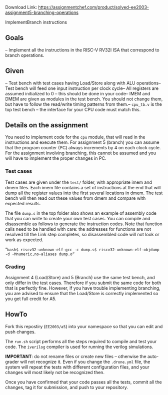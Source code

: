 Download Link: https://assignmentchef.com/product/solved-ee2003-assignment5-branching-operations
<br>



ImplementBranch instructions

## Goals

– Implement all the instructions in the RISC-V RV32I ISA that correspond to branch operations.

## Given

– Test bench with test cases having Load/Store along with ALU operations– Test bench will feed one input instruction per clock cycle– All registers are assumed initialized to 0 – this should be done in your code– IMEM and DMEM are given as modules in the test bench. You should not change them, but have to follow the read/write timing patterns from them.– `cpu_tb.v` is the top test bench – the interface for your CPU code must match this.

## Details on the assignment

You need to implement code for the `cpu` module, that will read in the instructions and execute them. For assignment 5 (branch) you can assume that the program counter (PC) always increments by 4 on each clock cycle. For the assignment involving branching, this cannot be assumed and you will have to implement the proper changes in PC.

### Test cases

Test cases are given under the `test/` folder, with appropriate imem and dmem files. Each imem file contains a set of instructions at the end that will dump all the register values into the first several locations in dmem. The test bench will then read out these values from dmem and compare with expected results.

The file `dump.s` in the top folder also shows an example of assembly code that you can write to create your own test cases. You can compile and disassemble as follows to generate the instruction codes. Note that function calls need to be handled with care: the addresses for functions are not resolved till the Link step completes, so disassembled code will not look or work as expected.

“`bash$ riscv32-unknown-elf-gcc -c dump.s$ riscv32-unknown-elf-objdump -d -Mnumeric,no-aliases dump.o“`

### Grading

Assignment 4 (Load/Store) and 5 (Branch) use the same test bench, and only differ in the test cases. Therefore if you submit the same code for both that is perfectly fine. However, if you have trouble implementing branching, you are advised to ensure that the Load/Store is correctly implemented so you get full credit for A5.

## HowTo

Fork this repostiry (`EE2003/a5`) into your namespace so that you can edit and push changes.

The `run.sh` script performs all the steps required to compile and test your code. The `iverilog` compiler is used for running the verilog simulations.

**IMPORTANT**: do not rename files or create new files – otherwise the auto-grader will not recognize it. Even if you change the `.drone.yml` file, the system will repeat the tests with different configuration files, and your changes will most likely not be recognized then.

Once you have confirmed that your code passes all the tests, commit all the changes, tag it for submission, and push to your repository.
